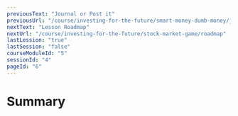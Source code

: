 ```yaml
---
previousText: "Journal or Post it"
previousUrl: "/course/investing-for-the-future/smart-money-dumb-money/journal-or-post-it"
nextText: "Lesson Roadmap"
nextUrl: "/course/investing-for-the-future/stock-market-game/roadmap"
lastLession: "true"
lastSession: "false"
courseModuleId: "5"
sessionId: "4"
pageId: "6"
---
```



# Summary